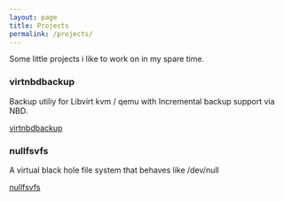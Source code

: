 ```yaml
---
layout: page
title: Projects
permalink: /projects/
---
```


Some little projects i like to work on in my spare time.

### virtnbdbackup

Backup utiliy for Libvirt kvm / qemu with Incremental backup support via NBD.

[virtnbdbackup](https://github.com/abbbi/virtnbdbackup)

### nullfsvfs

A virtual black hole file system that behaves like /dev/null

[nullfsvfs](https://github.com/abbbi/nullfsvfs)
